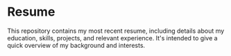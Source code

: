 # Resume
This repository contains my most recent resume, including details about my education, skills, projects, and relevant experience. It's intended to give a quick overview of my background and interests.
